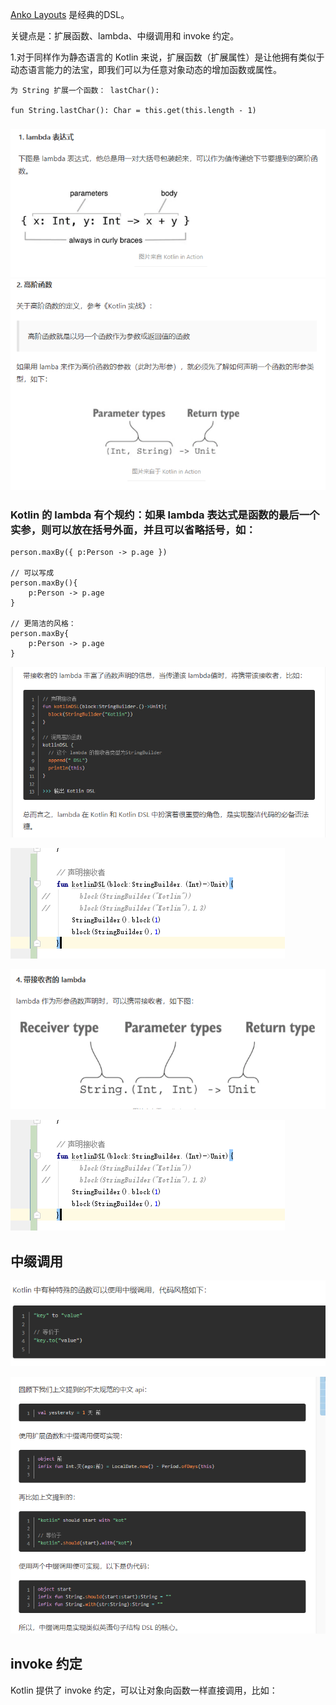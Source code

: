 [Anko Layouts](https://link.jianshu.com/?t=%28https%3A%2F%2Fgithub.com%2FKotlin%2Fanko%29) 是经典的DSL。

关键点是：扩展函数、lambda、中缀调用和 invoke 约定。

1.对于同样作为静态语言的 Kotlin 来说，扩展函数（扩展属性）是让他拥有类似于动态语言能力的法宝，即我们可以为任意对象动态的增加函数或属性。

```
为 String 扩展一个函数： lastChar():

fun String.lastChar(): Char = this.get(this.length - 1)
```

### ![](/assets/importx.png)![](/assets/impxort.png)

### Kotlin 的 lambda 有个规约：如果 lambda 表达式是函数的最后一个实参，则可以放在括号外面，并且可以省略括号，如：

```
person.maxBy({ p:Person -> p.age })

// 可以写成
person.maxBy(){
    p:Person -> p.age
}

// 更简洁的风格：
person.maxBy{
    p:Person -> p.age
}
```

![](/assets/2132、.png)

![](/assets/impodsadasrt.png)

![](/assets/idasdsamport.png)

![](/assets/imdsadport.png)

## 中缀调用

![](/assets/imzgonduiport.png)

![](/assets/impdsadasort.png)

## invoke 约定

Kotlin 提供了 invoke 约定，可以让对象向函数一样直接调用，比如：

